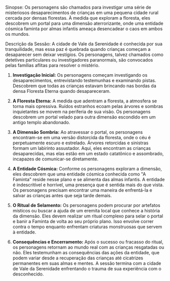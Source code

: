 
Sinopse: Os personagens são chamados para investigar uma série de misteriosos desaparecimentos de crianças em uma pequena cidade rural cercada por densas florestas. À medida que exploram a floresta, eles descobrem um portal para uma dimensão aterrorizante, onde uma entidade cósmica faminta por almas infantis ameaça desencadear o caos em ambos os mundos.

Descrição da Sessão: A cidade de Vale da Serenidade é conhecida por sua tranquilidade, mas essa paz é quebrada quando crianças começam a desaparecer sem deixar vestígios. Os personagens, talvez chamados como detetives particulares ou investigadores paranormais, são convocados pelas famílias aflitas para resolver o mistério.

1. **Investigação Inicial:** Os personagens começam investigando os desaparecimentos, entrevistando testemunhas e examinando pistas. Descobrem que todas as crianças estavam brincando nas bordas da densa Floresta Eterna quando desapareceram.
    
2. **A Floresta Eterna:** A medida que adentram a floresta, a atmosfera se torna mais opressiva. Ruídos estranhos ecoam pelas árvores e sombras inquietantes se movem na periferia de sua visão. Os personagens descobrem um portal velado para outra dimensão escondido em um antigo templo abandonado.
    
3. **A Dimensão Sombria:** Ao atravessar o portal, os personagens encontram-se em uma versão distorcida da floresta, onde o céu é perpetuamente escuro e estrelado. Árvores retorcidas e sinistras formam um labirinto assustador. Aqui, eles encontram as crianças desaparecidas, mas elas estão em um estado catatônico e assombrado, incapazes de comunicar-se diretamente.
    
4. **A Entidade Cósmica:** Conforme os personagens exploram a dimensão, eles descobrem que uma entidade cósmica conhecida como "A Faminta" reside nesse plano e se alimenta das almas infantis. A entidade é indescritível e horrível, uma presença que é sentida mais do que vista. Os personagens precisam encontrar uma maneira de enfrentá-la e salvar as crianças antes que seja tarde demais.
    
5. **O Ritual de Selamento:** Os personagens podem procurar por artefatos místicos ou buscar a ajuda de um eremita local que conhece a história da dimensão. Eles devem realizar um ritual complexo para selar o portal e banir a Faminta de volta ao seu próprio plano. Isso envolve correr contra o tempo enquanto enfrentam criaturas monstruosas que servem à entidade.
    
6. **Consequências e Encerramento:** Após o sucesso ou fracasso do ritual, os personagens retornam ao mundo real com as crianças resgatadas ou não. Eles testemunham as consequências das ações da entidade, que podem variar desde a recuperação das crianças até cicatrizes permanentes em suas almas e mentes. A sessão termina com a cidade de Vale da Serenidade enfrentando o trauma de sua experiência com o desconhecido.